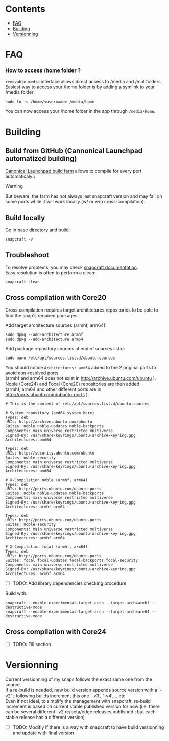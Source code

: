 # Contents
- [FAQ](#FAQ)
- [Building](#Building)
- [Versionning](#Versionning)

# FAQ
### How to access /home folder ?
`removable-media` interface allows direct access to /media and /mnt folders\
Easiest way to access your /home folder is by adding a symlink to your /media folder:
```
sudo ln -s /home/<username> /media/home
```
You can now access your /home folder in the app through `/media/home`.

# Building
## Build from GitHub (Cannonical Launchpad automatized building)
[Canonical Launchpad build farm](https://snapcraft.io/docs/build-from-github) allows to compile for every port automaticaly.\
> [!WARNING]
> But beware, the farm has not always last snapcraft version and may fail on some ports while it will work locally (w/ or w/o cross-compilation).

## Build locally
Go in base directory and build:
```
snapcraft -v
```

## Troubleshoot
To resolve problems, you may check [snapcraft documentation](https://snapcraft.io/docs).\
Easy resolution is often to perform a clean:
```
snapcraft clean
```

## Cross compilation with Core20
Cross compilation requires target architectures repositories to be able to find the snap's required packages.

Add target architecture sources (armhf, arm64):
```
sudo dpkg --add-architecture armhf
sudo dpkg --add-architecture arm64
```
Add package repository sources at end of sources.list.d:
```
sudo nano /etc/apt/sources.list.d/ubuntu.sources
```
You should notice `Architectures: amd64` added to the 2 original parts to avoid non-resolved ports\
(armhf and arm64 does not exist in http://archive.ubuntu.com/ubuntu ).\
Noble (Core24) and Focal (Core20) repositories are then added\
(armhf, arm64 and other different ports are in http://ports.ubuntu.com/ubuntu-ports ).
```
# This is the content of /etc/apt/sources.list.d/ubuntu.sources

# System repository (amd64 system here)
Types: deb
URIs: http://archive.ubuntu.com/ubuntu
Suites: noble noble-updates noble-backports
Components: main universe restricted multiverse
Signed-By: /usr/share/keyrings/ubuntu-archive-keyring.gpg
Architectures: amd64

Types: deb
URIs: http://security.ubuntu.com/ubuntu
Suites: noble-security
Components: main universe restricted multiverse
Signed-By: /usr/share/keyrings/ubuntu-archive-keyring.gpg
Architectures: amd64

# X-Compilation noble (armhf, arm64)
Types: deb
URIs: http://ports.ubuntu.com/ubuntu-ports
Suites: noble noble-updates noble-backports
Components: main universe restricted multiverse
Signed-By: /usr/share/keyrings/ubuntu-archive-keyring.gpg
Architectures: armhf arm64

Types: deb
URIs: http://ports.ubuntu.com/ubuntu-ports
Suites: noble-security
Components: main universe restricted multiverse
Signed-By: /usr/share/keyrings/ubuntu-archive-keyring.gpg
Architectures: armhf arm64

# X-Compilation focal (armhf, arm64)
Types: deb
URIs: http://ports.ubuntu.com/ubuntu-ports
Suites: focal focal-updates focal-backports focal-security
Components: main universe restricted multiverse
Signed-By: /usr/share/keyrings/ubuntu-archive-keyring.gpg
Architectures: armhf arm64
```
- [ ] TODO: Add library dependencies checking procedure
      
Build with:
```
snapcraft --enable-experimental-target-arch --target-arch=armhf --destructive-mode
snapcraft --enable-experimental-target-arch --target-arch=arm64 --destructive-mode
```

## Cross compilation with Core24
- [ ] TODO: Fill section

# Versionning
Current versionning of my snaps follows the exact same one from the source.\
If a re-build is needed, new build version appends source version with a '-v2' ; following builds increment this one '-v3', '-v4',... etc\
Even if not ideal, to simplify the management with snapcraft, re-build increment is based on current stable published version for now (i.e. there can be several different -v2 rc/beta/edge releases published ; but each stable release has a different version)
- [ ] TODO: Modifiy if there is a way with snapcraft to have build versionning and update with final version
